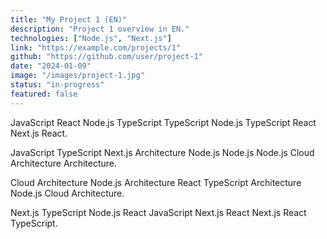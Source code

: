 ```yaml
---
title: "My Project 1 (EN)"
description: "Project 1 overview in EN."
technologies: ["Node.js", "Next.js"]
link: "https://example.com/projects/1"
github: "https://github.com/user/project-1"
date: "2024-01-09"
image: "/images/project-1.jpg"
status: "in-progress"
featured: false
---
```


JavaScript React Node.js TypeScript TypeScript Node.js TypeScript React Next.js React.

JavaScript TypeScript Next.js Architecture Node.js Node.js Node.js Cloud Architecture Architecture.

Cloud Architecture Node.js Architecture React TypeScript Architecture Node.js Cloud Architecture.

Next.js TypeScript Node.js React JavaScript Next.js React Next.js React TypeScript.
